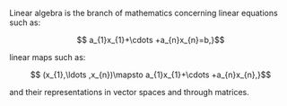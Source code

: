 
Linear algebra is the branch of mathematics concerning linear equations such as:

```math
 a_{1}x_{1}+\cdots +a_{n}x_{n}=b,}
```
linear maps such as:

```math
 (x_{1},\ldots ,x_{n})\mapsto a_{1}x_{1}+\cdots +a_{n}x_{n},}
```
and their representations in vector spaces and through matrices.
